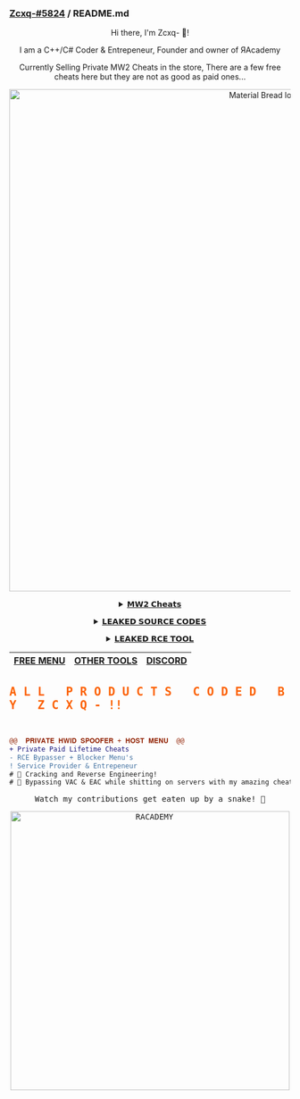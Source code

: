 ### [Zcxq-#5824](https://www.discord.gg/8SEnBvebVt) / README.md
<p align="center">
Hi there, I'm Zcxq- 👋!

</p>
<p align="center">
I am a C++/C# Coder & Entrepeneur, Founder and owner of ЯAcademy
</p>
<p align="center">
Currently Selling Private MW2 Cheats in the store, There are a few free cheats here but they are not as good as paid ones...
</p>

<p align="center">
  <img width="900" src="https://cdn.discordapp.com/attachments/953401561646784573/990323286644764672/standard_23.gif" alt="Material Bread logo">


<details align="center"><summary><a href="https://racademy.sellix.io">𝗠𝗪𝟮 𝗖𝗵𝗲𝗮𝘁𝘀</a></summary>
<p align="center">
<img width="500" src="https://cdn.discordapp.com/attachments/953401561646784573/987824233755316284/standard_21.gif" alt="Crow.rip">
<p align="center">
𝗣𝗮𝗶𝗱 𝗰𝗵𝗲𝗮𝘁𝘀 𝗮𝗿𝗲 𝗯𝗲𝘁𝘁𝗲𝗿 𝘁𝗵𝗮𝗻 𝗳𝗿𝗲𝗲 𝗼𝗻𝗲𝘀...
</details>
</p>

<details align="center"><summary><a href="https://racademy.sellix.io">𝗟𝗘𝗔𝗞𝗘𝗗 𝗦𝗢𝗨𝗥𝗖𝗘 𝗖𝗢𝗗𝗘𝗦</a></summary>
<p align="center">
<img width="500" src="https://cdn.discordapp.com/attachments/953401561646784573/990323286942576660/standard_20.gif" alt="Crow.rip">
<p align="center">
𝗣𝗮𝗶𝗱 𝗰𝗵𝗲𝗮𝘁𝘀 𝗮𝗿𝗲 𝗯𝗲𝘁𝘁𝗲𝗿 𝘁𝗵𝗮𝗻 𝗳𝗿𝗲𝗲 𝗼𝗻𝗲𝘀...
</details>
</p>

<details align="center"><summary><a href="https://racademy.sellix.io">𝗟𝗘𝗔𝗞𝗘𝗗 𝗥𝗖𝗘 𝗧𝗢𝗢𝗟</a></summary>
<p align="center">
<img width="500" src="https://cdn.discordapp.com/attachments/953401561646784573/990323287215194204/standard_22.gif" alt="Crow.rip">
<p align="center">
𝗣𝗮𝗶𝗱 𝗰𝗵𝗲𝗮𝘁𝘀 𝗮𝗿𝗲 𝗯𝗲𝘁𝘁𝗲𝗿 𝘁𝗵𝗮𝗻 𝗳𝗿𝗲𝗲 𝗼𝗻𝗲𝘀...
</details>
</p>


|[FREE MENU](https://github.com/Zcxq/Repositories) | [OTHER TOOLS](https://racademy.sellix.io) | [DISCORD](https://www.discord.gg/mdZVCH69cH) |
|--- | --- | ---|

<samp>
 <b><h2 style="color: #fc6203">A L L &nbsp; P R O D U C T S &nbsp; C O D E D &nbsp; B Y &nbsp; Z C X Q - !!</h2> </b>


```diff


@@  𝐏𝐑𝐈𝐕𝐀𝐓𝐄 𝐇𝐖𝐈𝐃 𝐒𝐏𝐎𝐎𝐅𝐄𝐑 + 𝐇𝐎𝐒𝐓 𝐌𝐄𝐍𝐔  @@
+ Private Paid Lifetime Cheats 
- RCE Bypasser + Blocker Menu's
! Service Provider & Entrepeneur
# 📖 Cracking and Reverse Engineering!
# 📖 Bypassing VAC & EAC while shitting on servers with my amazing cheats
```



<p align="center">
Watch my contributions get eaten up by a snake! 🐍
</p>
<p align="center">
  <img width="500" src="https://user-images.githubusercontent.com/100650037/175785879-b78aca25-ef32-4be2-be80-2f09b928807d.svg" alt="RACADEMY">
</p>

